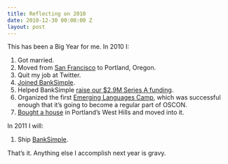 ```yaml
---
title: Reflecting on 2010
date: 2010-12-30 00:00:00 Z
layout: post
---
```


This has been a Big Year for me. In 2010 I:

1.  Got married.
2.  Moved from [San Francisco](http://al3x.net/2009/10/04/so-youre-moving-to-san-francisco.html) to Portland, Oregon.
3.  Quit my job at Twitter.
4.  [Joined BankSimple](http://al3x.net/2010/05/17/something-new.html).
5.  Helped BankSimple [raise our $2.9M Series A funding](http://banksimple.com/blog/2010/09/01/funding-next-steps/).
6.  Organized the first [Emerging Languages Camp](http://al3x.net/2010/04/05/elc.html), which was successful enough that it’s going to become a regular part of OSCON.
7.  [Bought a house](http://al3x.net/2010/10/07/house.html) in Portland’s West Hills and moved into it.

In 2011 I will:

1.  Ship [BankSimple](https://www.banksimple.com/).

That’s it. Anything else I accomplish next year is gravy.

